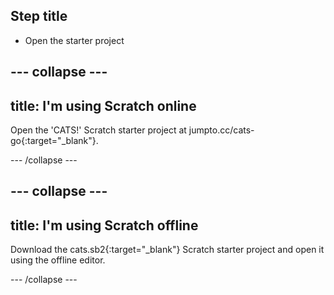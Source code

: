 ## Step title

+ Open the starter project

--- collapse ---
---
title: I'm using Scratch online
---

Open the 'CATS!' Scratch starter project at jumpto.cc/cats-go{:target="_blank"}.

--- /collapse ---

--- collapse ---
---
title: I'm using Scratch offline
---

Download the cats.sb2{:target="_blank"} Scratch starter project and open it using the offline editor.

--- /collapse ---
